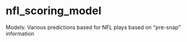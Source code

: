 # nfl_scoring_model
Models: Various predictions based for NFL plays based on "pre-snap" information
